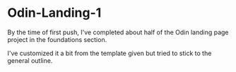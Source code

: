 # Odin-Landing-1

By the time of first push, I've completed about half of the Odin landing page project in the foundations section.

I've customized it a bit from the template given but tried to stick to the general outline.